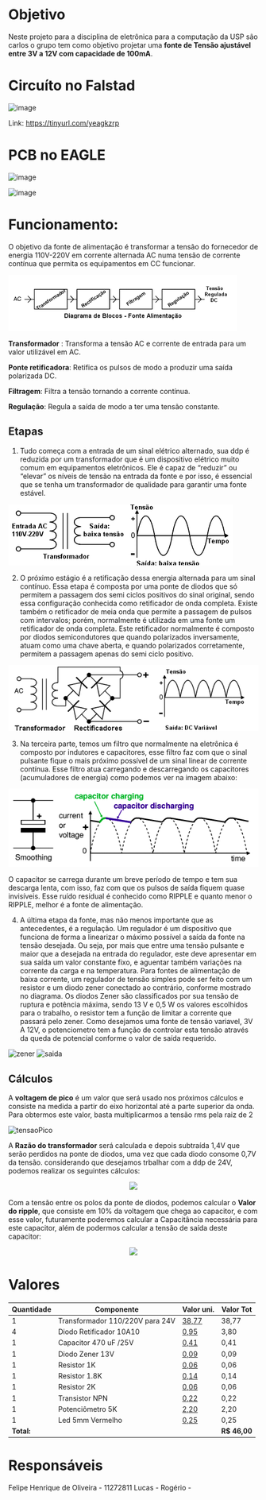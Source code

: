 # Objetivo
Neste projeto para a disciplina de eletrônica para a computação da USP são carlos o grupo tem como objetivo projetar uma **fonte de Tensão ajustável entre 3V a 12V com capacidade de 100mA**.


# Circuíto no Falstad

![image](https://user-images.githubusercontent.com/40775728/127394548-27aeaccc-823f-42af-9d27-d8015510fe8b.png)

Link: https://tinyurl.com/yeagkzrp

# PCB  no EAGLE

![image](https://user-images.githubusercontent.com/40775728/127395495-bd349569-73a3-4966-a399-553951ae09e4.png)

![image](https://user-images.githubusercontent.com/40775728/127395486-5e6e6994-fcf1-40e9-adc0-462599a11cdd.png)


# Funcionamento:
O objetivo da fonte de alimentação é transformar a tensão do fornecedor de energia 110V-220V em
corrente alternada AC numa tensão de corrente contínua que permita os equipamentos em CC funcionar.

![Diagrama](fonte.png)

 **Transformador** : Transforma a tensão AC e corrente de entrada para um valor utilizável em AC.
 
 **Ponte retificadora**: Retifica os pulsos de modo a produzir uma saída polarizada DC.
 
 **Filtragem**: Filtra a tensão tornando a corrente contínua.
 
 **Regulação**: Regula a saída de modo a ter uma tensão constante.
 
 ## Etapas
 
 1. Tudo começa com a entrada de um sinal elétrico alternado, sua ddp é reduzida 
por um transformador que é um dispositivo elétrico muito comum em equipamentos eletrônicos. Ele
é capaz de “reduzir” ou “elevar” os níveis de tensão na entrada da fonte e por isso, é essencial que se
tenha um transformador de qualidade para garantir uma fonte estável.
 
 ![Transformador](trans.png)

2. O próximo estágio é a retificação dessa energia alternada para um sinal contínuo. Essa etapa é
composta por uma ponte de diodos que só permitem a passagem dos semi ciclos positivos do sinal
original, sendo essa configuração conhecida como retificador de onda completa.
Existe também o retificador de meia onda que permite a passagem de pulsos com intervalos; porém, normalmente é
utilizada em uma fonte um retificador de onda completa. Este retificador normalmente é composto
por diodos semicondutores que quando polarizados inversamente, atuam como uma chave aberta, e
quando polarizados corretamente, permitem a passagem apenas do semi ciclo positivo.


![Ponte de Diodo](pontediodo.png)

3. Na terceira parte, temos um filtro que normalmente na eletrônica é composto por indutores e capacitores, esse filtro faz com que o sinal pulsante fique o mais próximo possível de um sinal linear
de corrente contínua. Esse filtro atua carregando e descarregando os capacitores (acumuladores de
energia) como podemos ver na imagem abaixo:

![Capacitor](smoothing.png)

O capacitor se carrega durante um breve período de tempo e tem sua descarga lenta, com isso, faz
com que os pulsos de saída fiquem quase invisíveis. Esse ruído residual é conhecido como RIPPLE e
quanto menor o RIPPLE, melhor é a fonte de alimentação.

4. A última etapa da fonte, mas não menos importante que as antecedentes, é a regulação. Um regulador é um dispositivo que funciona de forma a linearizar o máximo possível a saída da fonte na tensão desejada. Ou seja, por mais que entre uma tensão pulsante e maior que a desejada na entrada do regulador, este deve
apresentar em sua saída um valor constante fixo, e aguentar também variações na corrente da carga e na temperatura. Para fontes de alimentação de baixa corrente, um regulador de tensão simples pode ser feito com um resistor e um diodo zener conectado ao contrário, conforme mostrado no diagrama. Os diodos Zener são classificados por sua tensão de ruptura e potência máxima, sendo 13 V e 0,5 W os valores escolhidos para o trabalho, o resistor tem a função de limitar a corrente que passará pelo zener. Como desejamos uma fonte de tensão variavel, 3V A 12V, o potenciometro tem a função de controlar esta tensão através da queda de potencial conforme o valor de saída requerido.

![zener](https://user-images.githubusercontent.com/74382355/127528233-a05d374a-ca49-4e0c-a685-cfdf381e7d65.png)
![saida](https://user-images.githubusercontent.com/74382355/127528344-8c2eec20-6a56-4b04-b3ef-52727e209932.png)


## Cálculos

A **voltagem de pico** é um valor que será usado nos próximos cálculos e consiste na medida a partir do eixo horizontal até a parte superior da onda.
Para obtermos este valor, basta multiplicarmos a tensão rms pela raiz de 2

<div>
 

![tensaoPico](https://user-images.githubusercontent.com/40775728/127388001-00664f44-6334-47cd-8794-ac2a7032959b.PNG)

A **Razão do transformador** será calculada e depois subtraída 1,4V que serão perdidos na ponte de diodos, uma vez que cada diodo consome 0,7V da tensão.
considerando que desejamos trbalhar com a ddp de 24V, podemos realizar os seguintes cálculos:

<div align="center">
  <img src="https://user-images.githubusercontent.com/40775728/127389512-57b6bed9-d66f-4ec5-b177-948a7d1a3984.PNG">
</div>

Com a tensão entre os polos da ponte de diodos, podemos calcular o **Valor do ripple**, que consiste em 10% da voltagem que chega ao capacitor, e com esse valor,
futuramente poderemos calcular a Capacitância necessária para este capacitor, além de podermos calcular a tensão de saída deste capacitor:

<div align="center">
  <img src="https://user-images.githubusercontent.com/40775728/127390350-9ecf187e-195b-409e-bbc9-6ca64faded9b.PNG"/>
</div>




  
  
  
  # Valores 
  
  | Quantidade | Componente | Valor uni. | Valor Tot|
|--------------|------------|-------|--------|
| 1 | Transformador 110/220V para 24V| [38,77](https://www.baudaeletronica.com.br/transformador-trafo-1a-24v.html)| 38,77 |
| 4 | Diodo Retificador 10A10| [0,95](https://www.baudaeletronica.com.br/diodo-10a10.html ) | 3,80 |
| 1 | Capacitor 470 uF /25V| [0,41](https://www.baudaeletronica.com.br/capacitor-eletrolitico-470uf-25v.html) | 0,41|
| 1 | Diodo Zener 13V | [0,09](https://www.baudaeletronica.com.br/diodo-zener-bzx55c-13v-0-5w.html) | 0,09 |
| 1 | Resistor 1K | [0,06](https://www.baudaeletronica.com.br/resistor-1k-5-1-4w.html)| 0,06 |  
| 1 | Resistor 1.8K | [0,14](https://www.baudaeletronica.com.br/resistor-1k8-1-2w.html)| 0,14 |
| 1 | Resistor 2K | [0,06](https://www.baudaeletronica.com.br/resistor-2k-5-1-4w.html)| 0,06 |    
| 1 | Transistor NPN | [0,22](https://www.baudaeletronica.com.br/transistor-npn-bc337.html)| 0,22 |
| 1 | Potenciômetro 5K | [2,20](https://www.baudaeletronica.com.br/potenciometro-linear-de-5k-5000.html)| 2,20 |
| 1 | Led 5mm Vermelho| [0,25](https://www.baudaeletronica.com.br/led-difuso-5mm-vermelho.html)| 0,25 |
|**Total:** | | | **R$ 46,00**|

  
 
  
  # Responsáveis
  Felipe Henrique de Oliveira - 11272811
  Lucas -
  Rogério -
  


